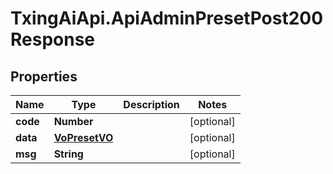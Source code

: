 # TxingAiApi.ApiAdminPresetPost200Response

## Properties

Name | Type | Description | Notes
------------ | ------------- | ------------- | -------------
**code** | **Number** |  | [optional] 
**data** | [**VoPresetVO**](VoPresetVO.md) |  | [optional] 
**msg** | **String** |  | [optional] 


